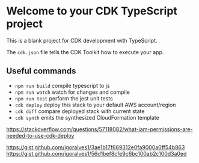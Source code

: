 # Welcome to your CDK TypeScript project

This is a blank project for CDK development with TypeScript.

The `cdk.json` file tells the CDK Toolkit how to execute your app.

## Useful commands

* `npm run build`   compile typescript to js
* `npm run watch`   watch for changes and compile
* `npm run test`    perform the jest unit tests
* `cdk deploy`      deploy this stack to your default AWS account/region
* `cdk diff`        compare deployed stack with current state
* `cdk synth`       emits the synthesized CloudFormation template


https://stackoverflow.com/questions/57118082/what-iam-permissions-are-needed-to-use-cdk-deploy

https://gist.github.com/igoralves1/3ae1b17f669312e0fa9000a0ff54b863
https://gist.github.com/igoralves1/56d1bef8cfe9c6bc100ab2c100d3a0ed
